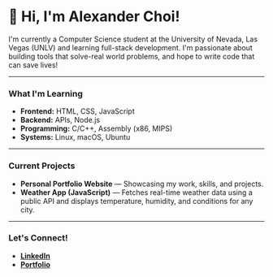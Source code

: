 # 🪼 Hi, I'm Alexander Choi!

I'm currently a Computer Science student at the University of Nevada, Las Vegas (UNLV) 
and learning full-stack development. I'm passionate about building tools that solve-real 
world problems, and hope to write code that can save lives!


---

### What I'm Learning
- **Frontend:** HTML, CSS, JavaScript  
- **Backend:** APIs, Node.js
- **Programming:** C/C++, Assembly (x86, MIPS)  
- **Systems:** Linux, macOS, Ubuntu

---

### Current Projects
- **Personal Portfolio Website** — Showcasing my work, skills, and projects.  
- **Weather App (JavaScript)** — Fetches real-time weather data using a public API and displays temperature, humidity, and conditions for any city.  

---

### Let's Connect!  
- **[LinkedIn](https://www.linkedin.com/in/alexander-choi-970ba5313/)**
- **[Portfolio](https://alicksc.github.io/portfolio/)**

<!--
**alicksc/alicksc** is a ✨ _special_ ✨ repository because its `README.md` (this file) appears on your GitHub profile.

Here are some ideas to get you started:

- 🔭 I’m currently working on ...
- 🌱 I’m currently learning ...
- 👯 I’m looking to collaborate on ...
- 🤔 I’m looking for help with ...
- 💬 Ask me about ...
- 📫 How to reach me: ...
- 😄 Pronouns: ...
- ⚡ Fun fact: ...
-->
